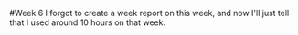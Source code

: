 #Week 6
I forgot to create a week report on this week, and now I'll just tell that I used around 10 hours on that week.